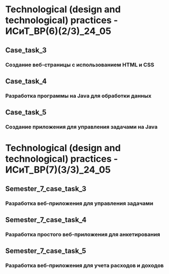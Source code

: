 # Technological (design and technological) practices - ИСиТ_ВР(6)(2/3)_24_05

## Case_task_3
### Создание веб-страницы с использованием HTML и CSS

## Case_task_4
### Разработка программы на Java для обработки данных

## Case_task_5
### Создание приложения для управления задачами на Java


# Technological (design and technological) practices - ИСиТ_ВР(7)(3/3)_24_05

## Semester_7_case_task_3
### Разработка веб-приложения для управления задачами

## Semester_7_case_task_4
### Разработка простого веб-приложения для анкетирования

## Semester_7_case_task_5
### Разработка веб-приложения для учета расходов и доходов


